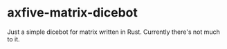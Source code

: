 # axfive-matrix-dicebot

Just a simple dicebot for matrix written in Rust.  Currently there's not much to it.